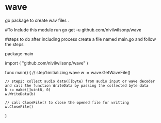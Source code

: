 # wave
go package to create wav files .

#To Include this module run go get -u github.com/nivilwilsonp/wave

#steps to do after including process
create a file named main.go and follow the steps

package main

import (
	"github.com/nivilwilsonp/wave"
)

func main() {
	// step1:initializing wave
	w := wave.GetWaveFile()

	// step2: collect audio data([]byte) from audio input or wave decoder and call the function WriteData by passing the collected byte data
	b := make([]uint8, 0)
	w.WriteData(b)

	// call CloseFile() to close the opened file for writting
	w.CloseFile()

}
